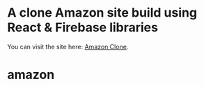 # A clone Amazon site build using React & Firebase libraries

You can visit the site here: [Amazon Clone](https://amzn-cln-np.web.app).
# amazon
